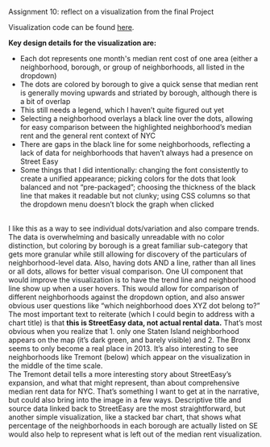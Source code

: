 Assignment 10: reflect on a visualization from the final Project<br>

Visualization code can be found <a href="https://github.com/esibinga/WWDdata/blob/master/main.js">here</a>.
<br>

<b>Key design details for the visualization are:</b>
<br>
<ul>
<li>Each dot represents one month's median rent cost of one area (either a neighborhood, borough, or group of neighborhoods, all listed in the dropdown) </li>
<li>The dots are colored by borough to give a quick sense that median rent is generally moving upwards and striated by borough, although there is a bit of overlap</li>
<li>This still needs a legend, which I haven’t quite figured out yet</li>
<li>Selecting a neighborhood overlays a black line over the dots, allowing for easy comparison between the highlighted neighborhood’s median rent and the general rent context of NYC</li>
<li>There are gaps in the black line for some neighborhoods, reflecting a lack of data for neighborhoods that haven’t always had a presence on Street Easy</li>
<li>Some things that I did intentionally: changing the font consistently to create a unified appearance; picking colors for the dots that look balanced and not “pre-packaged”; choosing the thickness of the black line that makes it readable but not clunky; using CSS columns so that the dropdown menu doesn’t block the graph when clicked </li> </ul>
<br>
I like this as a way to see individual dots/variation and also compare trends. The data is overwhelming and basically unreadable with no color distinction, but coloring by borough is a great familiar sub-category that gets more granular while still allowing for discovery of the particulars of neighborhood-level data. Also, having dots AND a line, rather than all lines or all dots, allows for better visual comparison. One UI component that would improve the visualization is to have the trend line and neighborhood line show up when a user hovers. This would allow for comparison of different neighborhoods against the dropdown option, and also answer obvious user questions like “which neighborhood does XYZ dot belong to?”<br>
The most important text to reiterate (which I could begin to address with a chart title) is that <b>this is StreetEasy data, not actual rental data.</b> That’s most obvious when you realize that 1. only one Staten Island neighborhood appears on the map (it’s dark green, and barely visible) and 2. The Bronx seems to only become a real place in 2013. It’s also interesting to see neighborhoods like Tremont (below) which appear on the visualization in the middle of the time scale.
<br>
The Tremont detail tells a more interesting story about StreetEasy’s expansion, and what that might represent, than about comprehensive median rent data for NYC. That’s something I want to get at in the narrative, but could also bring into the image in a few ways. Descriptive title and source data linked back to StreetEasy are the most straightforward, but another simple visualization, like a stacked bar chart, that shows what percentage of the neighborhoods in each borough are actually listed on SE would also help to represent what is left out of the median rent visualization. 